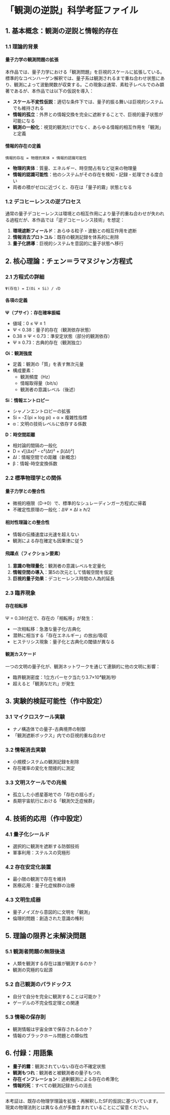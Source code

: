 # 「観測の逆説」科学考証ファイル

## 1. 基本概念：観測の逆説と情報的存在

### 1.1 理論的背景

#### 量子力学の観測問題の拡張
本作品では、量子力学における「観測問題」を巨視的スケールに拡張している。標準的なコペンハーゲン解釈では、量子系は観測されるまで重ね合わせ状態にあり、観測によって波動関数が収束する。この現象は通常、素粒子レベルでのみ顕著であるが、本作品では以下の仮説を導入：

- **スケール不変性仮説**：適切な条件下では、量子的振る舞いは巨視的システムでも維持される
- **情報的孤立**：外界との情報交換を完全に遮断することで、巨視的量子状態が可能になる
- **観測の一般化**：視覚的観測だけでなく、あらゆる情報的相互作用を「観測」と定義

#### 情報的存在の定義
```
情報的存在 = 物理的実体 × 情報的認識可能性
```

- **物理的実体**：質量、エネルギー、時空間占有など従来の物理量
- **情報的認識可能性**：他のシステムがその存在を検知・記録・処理できる度合い
- 両者の積がゼロに近づくと、存在は「量子的霧」状態となる

### 1.2 デコヒーレンスの逆プロセス

通常の量子デコヒーレンスは環境との相互作用により量子的重ね合わせが失われる過程だが、本作品では「逆デコヒーレンス技術」を想定：

1. **環境遮断フィールド**：あらゆる粒子・波動との相互作用を遮断
2. **情報消去プロトコル**：既存の観測記録を体系的に削除
3. **量子化誘導**：巨視的システムを意図的に量子状態へ移行

## 2. 核心理論：チェン＝ラマヌジャン方程式

### 2.1 方程式の詳細

```
Ψ(存在) = Σ(Oi × Si) / √D
```

#### 各項の定義

**Ψ（プサイ）：存在確率振幅**
- 値域：0 ≤ Ψ ≤ 1
- Ψ < 0.38：量子的存在（観測依存状態）
- 0.38 ≤ Ψ < 0.73：準安定状態（部分的観測依存）
- Ψ ≥ 0.73：古典的存在（観測独立）

**Oi：観測強度**
- 定義：観測の「質」を表す無次元量
- 構成要素：
  - 観測頻度（Hz）
  - 情報取得量（bit/s）
  - 観測者の意識レベル（後述）

**Si：情報エントロピー**
- シャノンエントロピーの拡張
- Si = -Σ(pi × log pi) + α × 複雑性指標
- α：文明の技術レベルに依存する係数

**D：時空間距離**
- 相対論的間隔の一般化
- D = √[(Δx)² - c²(Δt)² + β(ΔI)²]
- ΔI：情報空間での距離（新概念）
- β：情報-時空変換係数

### 2.2 標準物理学との関係

#### 量子力学との整合性
- 微視的極限（D→0）で、標準的なシュレーディンガー方程式に帰着
- 不確定性原理の一般化：ΔΨ × ΔI ≥ ℏ/2

#### 相対性理論との整合性
- 情報の伝播速度は光速を超えない
- 観測による存在確定も因果律に従う

#### 飛躍点（フィクション要素）
1. **意識の物理量化**：観測者の意識レベルを定量化
2. **情報空間の導入**：第5の次元として情報空間を仮定
3. **巨視的量子効果**：デコヒーレンス時間の人為的延長

### 2.3 臨界現象

#### 存在相転移
Ψ = 0.38付近で、存在の「相転移」が発生：
- 一次相転移：急激な量子化/古典化
- 潜熱に相当する「存在エネルギー」の放出/吸収
- ヒステリシス現象：量子化と古典化の閾値が異なる

#### 観測カスケード
一つの文明の量子化が、観測ネットワークを通じて連鎖的に他の文明に影響：
- 臨界観測密度：1立方パーセク当たり3.7×10⁴観測/秒
- 超えると「観測なだれ」が発生

## 3. 実験的検証可能性（作中設定）

### 3.1 マイクロスケール実験
- ナノ構造体での量子-古典境界の制御
- 「観測遮断ボックス」内での巨視的重ね合わせ

### 3.2 情報消去実験
- 小規模システムの観測記録を削除
- 存在確率の変化を間接的に測定

### 3.3 文明スケールでの兆候
- 孤立した小惑星基地での「存在の揺らぎ」
- 長期宇宙航行における「観測欠乏症候群」

## 4. 技術的応用（作中設定）

### 4.1 量子化シールド
- 選択的に観測を遮断する防御技術
- 軍事利用：ステルスの究極形

### 4.2 存在安定化装置
- 最小限の観測で存在を維持
- 医療応用：量子化症候群の治療

### 4.3 文明生成器
- 量子ノイズから意図的に文明を「観測」
- 倫理的問題：創造された意識の権利

## 5. 理論の限界と未解決問題

### 5.1 観測者問題の無限後退
- 人類を観測する存在は誰が観測するのか？
- 観測の究極的な起源

### 5.2 自己観測のパラドックス
- 自分で自分を完全に観測することは可能か？
- ゲーデルの不完全性定理との関連

### 5.3 情報の保存則
- 観測情報は宇宙全体で保存されるのか？
- 情報のブラックホール問題との類似性

## 6. 付録：用語集

- **量子的霧**：観測されていない存在の不確定状態
- **観測もつれ**：観測者と被観測者の量子もつれ
- **存在インフレーション**：過剰観測による存在の希薄化
- **情報的死**：すべての観測記録からの消去

---

本考証は、既存の物理学理論を拡張・再解釈したSF的仮説に基づいています。現実の物理法則とは異なる点が多数含まれていることにご留意ください。